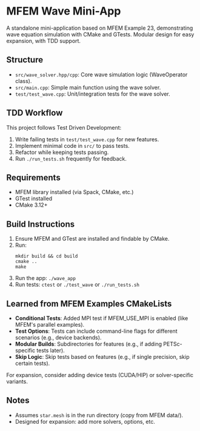 # MFEM Wave Mini-App

A standalone mini-application based on MFEM Example 23, demonstrating wave equation simulation with CMake and GTests. Modular design for easy expansion, with TDD support.

## Structure
- `src/wave_solver.hpp/cpp`: Core wave simulation logic (WaveOperator class).
- `src/main.cpp`: Simple main function using the wave solver.
- `test/test_wave.cpp`: Unit/integration tests for the wave solver.

## TDD Workflow
This project follows Test Driven Development:
1. Write failing tests in `test/test_wave.cpp` for new features.
2. Implement minimal code in `src/` to pass tests.
3. Refactor while keeping tests passing.
4. Run `./run_tests.sh` frequently for feedback.

## Requirements
- MFEM library installed (via Spack, CMake, etc.)
- GTest installed
- CMake 3.12+

## Build Instructions
1. Ensure MFEM and GTest are installed and findable by CMake.
2. Run:
   ```
   mkdir build && cd build
   cmake ..
   make
   ```
3. Run the app: `./wave_app`
4. Run tests: `ctest` or `./test_wave` or `./run_tests.sh`

## Learned from MFEM Examples CMakeLists
- **Conditional Tests**: Added MPI test if MFEM_USE_MPI is enabled (like MFEM's parallel examples).
- **Test Options**: Tests can include command-line flags for different scenarios (e.g., device backends).
- **Modular Builds**: Subdirectories for features (e.g., if adding PETSc-specific tests later).
- **Skip Logic**: Skip tests based on features (e.g., if single precision, skip certain tests).

For expansion, consider adding device tests (CUDA/HIP) or solver-specific variants.

## Notes
- Assumes `star.mesh` is in the run directory (copy from MFEM data/).
- Designed for expansion: add more solvers, options, etc.